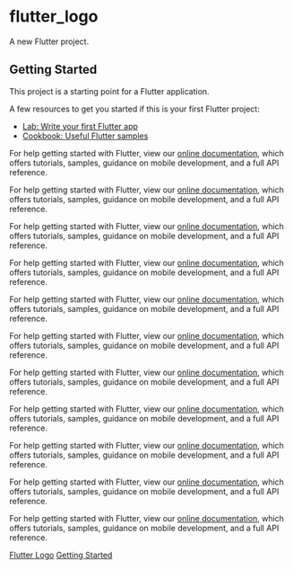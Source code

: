 # flutter_logo

A new Flutter project.

## Getting Started

This project is a starting point for a Flutter application.

A few resources to get you started if this is your first Flutter project:

- [Lab: Write your first Flutter app](https://flutter.dev/docs/get-started/codelab)
- [Cookbook: Useful Flutter samples](https://flutter.dev/docs/cookbook)

For help getting started with Flutter, view our
[online documentation](https://flutter.dev/docs), which offers tutorials,
samples, guidance on mobile development, and a full API reference.

For help getting started with Flutter, view our
[online documentation](https://flutter.dev/docs), which offers tutorials,
samples, guidance on mobile development, and a full API reference.

For help getting started with Flutter, view our
[online documentation](https://flutter.dev/docs), which offers tutorials,
samples, guidance on mobile development, and a full API reference.

For help getting started with Flutter, view our
[online documentation](https://flutter.dev/docs), which offers tutorials,
samples, guidance on mobile development, and a full API reference.

For help getting started with Flutter, view our
[online documentation](https://flutter.dev/docs), which offers tutorials,
samples, guidance on mobile development, and a full API reference.

For help getting started with Flutter, view our
[online documentation](https://flutter.dev/docs), which offers tutorials,
samples, guidance on mobile development, and a full API reference.

For help getting started with Flutter, view our
[online documentation](https://flutter.dev/docs), which offers tutorials,
samples, guidance on mobile development, and a full API reference.

For help getting started with Flutter, view our
[online documentation](https://flutter.dev/docs), which offers tutorials,
samples, guidance on mobile development, and a full API reference.

For help getting started with Flutter, view our
[online documentation](https://flutter.dev/docs), which offers tutorials,
samples, guidance on mobile development, and a full API reference.

For help getting started with Flutter, view our
[online documentation](https://flutter.dev/docs), which offers tutorials,
samples, guidance on mobile development, and a full API reference.

For help getting started with Flutter, view our
[online documentation](https://flutter.dev/docs), which offers tutorials,
samples, guidance on mobile development, and a full API reference.

[Flutter Logo](#flutter_logo)
[Getting Started](#getting-started)

